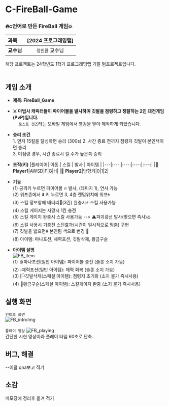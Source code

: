 <h1>C-FireBall-Game</h1>

### :fire:c언어로 만든 FireBall 게임:boom:
|과목|__[2024 프로그래밍랩]__| 
|:---|:---:|
|__교수님__|`정인환` 교수님|

해당 프로젝트는 24학년도 1학기 프로그래밍랩 기말 텀프로젝트입니다.  
<br>
## 게임 소개  
* __제목: FireBall_Game__  
* __⚔️ 마법사 캐릭터들이 파이어볼을 발사하여 깃발을 점령하고 쟁탈하는 2인 대전게임(PvP)입니다.__  
&emsp; `로스트 건즈`라는 모바일 게임에서 영감을 받아 제작하게 되었습니다.

* __승리 조건__  
  1\. 먼저 15킬을 달성하면 승리 (300s) 
  2\. 사간 종료 전까지 점령지 깃발이 본인색이면 승리  
  3\. 미점령 경우, 시간 종료시 킬 수가 높은쪽 승리
  
* __조작(키)__
  |플레이어| 이동 | 스킬 | 발사 | 아이템 |
  |---|:---:|:---:|:---:|:---:|
  |🔴 __Player1__|AWSD|F|G|H|
  |🔵 __Player2__|방향키|0|1|2|

* __기능__  
  (1) 공격키 누르면 파이어볼 🔥 발사, (데미지 1), 연사 가능  
	(2) 워프존에서 ⬇️ 키 누르면 3, 4층 랜덤위치에 워프🌀  
	(3) 스킬 정보창에 배터리🔋(3칸) 완충시⚡ 스킬 사용가능   
	(4) 스킬 게이지는 사망시 1칸 충전  
	(5) 스킬 게이지 완충시 스킬 사용가능 --> ⚠️파괴광선 발사(맞으면 즉사)♨️  
	(6) 스킬 사용시 기충전 스턴효과(시간이 일시적으로 멈춤) 구현  
	(7) 깃발을 밟으면⬇️ 본인팀 색으로 변경 🚩   
	(8) 아이템: 마나포션, 체력포션, 깃발삭제, 황금구슬
* __아이템 설명__  
  ![FB_item](https://github.com/user-attachments/assets/286f8a5b-9324-4a21-a302-9f6cb89b0377)  
  	(1) 🩸마나포션(일반 아이템): 파이어볼 충전 (슬롯 소지 가능)  
	(2) 💧체력포션(일반 아이템): 체력 회복 (슬롯 소지 가능)  
	(3) 🏳깃발삭제(스페셜 아이템): 점령지 초기화 (소지 불가 즉시사용)  
	(4) 📀황금구슬(스페셜 아이템): 스킬게이지 완충 (소지 불가 즉시사용)  

## 실행 화면  
`인트로 화면`  
![FB_introImg](https://github.com/user-attachments/assets/5f46e1de-680a-4608-ae05-0bd005d6f78b)<br>  
`플레이 영상`
![FB_playing](https://github.com/user-attachments/assets/a423530c-b097-4615-a60e-aaa8a6615efc)<br>
간단한 시현 영상이라 플레이 타임 60초로 단축.

## 버그, 해결
--이클 qna보고 적기

## 소감
메모장에 정리후 옮겨 적기

